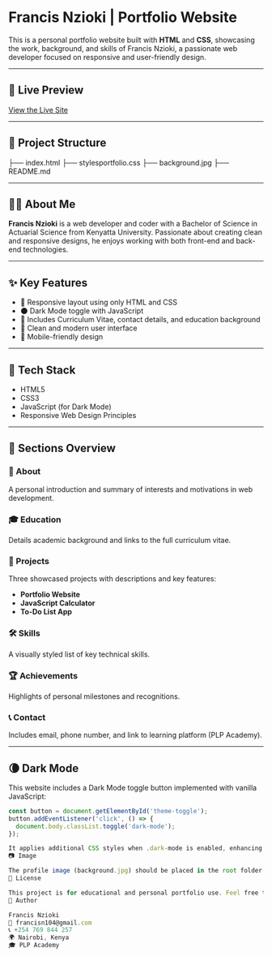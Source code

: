# Francis Nzioki | Portfolio Website

This is a personal portfolio website built with **HTML** and **CSS**, showcasing the work, background, and skills of Francis Nzioki, a passionate web developer focused on responsive and user-friendly design.

---

## 🚀 Live Preview

[View the Live Site](https://www.projectdescription.com)

---

## 📁 Project Structure

├── index.html
├── stylesportfolio.css
├── background.jpg
├── README.md


---

## 🧑‍💻 About Me

**Francis Nzioki** is a web developer and coder with a Bachelor of Science in Actuarial Science from Kenyatta University. Passionate about creating clean and responsive designs, he enjoys working with both front-end and back-end technologies.

---

## ✨ Key Features

- 🔄 Responsive layout using only HTML and CSS
- 🌑 Dark Mode toggle with JavaScript
- 📄 Includes Curriculum Vitae, contact details, and education background
- 🎨 Clean and modern user interface
- 📱 Mobile-friendly design

---

## 🧰 Tech Stack

- HTML5
- CSS3
- JavaScript (for Dark Mode)
- Responsive Web Design Principles

---

## 📌 Sections Overview

### 🧾 About
A personal introduction and summary of interests and motivations in web development.

### 🎓 Education
Details academic background and links to the full curriculum vitae.

### 💼 Projects
Three showcased projects with descriptions and key features:
- **Portfolio Website**
- **JavaScript Calculator**
- **To-Do List App**

### 🛠 Skills
A visually styled list of key technical skills.

### 🏆 Achievements
Highlights of personal milestones and recognitions.

### 📞 Contact
Includes email, phone number, and link to learning platform (PLP Academy).

---

## 🌘 Dark Mode

This website includes a Dark Mode toggle button implemented with vanilla JavaScript:

```js
const button = document.getElementById('theme-toggle');
button.addEventListener('click', () => {
  document.body.classList.toggle('dark-mode');
});

It applies additional CSS styles when .dark-mode is enabled, enhancing readability and user comfort at night.
📷 Image

The profile image (background.jpg) should be placed in the root folder alongside your HTML file.
📜 License

This project is for educational and personal portfolio use. Feel free to fork, use, or adapt with credit to the original author.
🙌 Author

Francis Nzioki
📧 francisn104@gmail.com
📞 +254 769 844 257
🌍 Nairobi, Kenya
🎓 PLP Academy